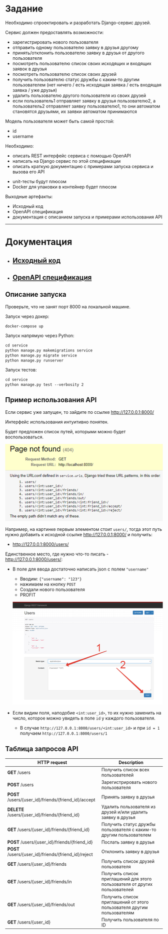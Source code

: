 # Задание

Необходимо спроектировать и разработать Django-сервис друзей.

Сервис должен предоставлять возможности:
- зарегистрировать нового пользователя
- отправить одному пользователю заявку в друзья другому
- принять/отклонить пользователю заявку в друзья от другого пользователя
- посмотреть пользователю список своих исходящих и входящих заявок в друзья
- посмотреть пользователю список своих друзей
- получить пользователю статус дружбы с каким-то другим пользователем (нет ничего / есть исходящая заявка / есть входящая заявка / уже друзья)
- удалить пользователю другого пользователя из своих друзей
- если пользователь1 отправляет заявку в друзья пользователю2, а пользователь2 отправляет заявку пользователю1, то они автоматом становятся друзьями, их заявки автоматом принимаются

Модель пользователя может быть самой простой:
- id
- username

Необходимо:
- описать REST интерфейс сервиса с помощью OpenAPI
- написать на Django сервис по этой спецификации
- описать краткую документацию с примерами запуска сервиса и вызова его API
+ unit-тесты будут плюсом
+ Docker для упаковки в контейнер будет плюсом

Выходные артефакты:
- Исходный код
- OpenAPI спецификация
- документация с описанием запуска и примерами использования API

________________
# Документация

- ## [Исходный код](service)
- ## [OpenAPI спецификация](openapi3_0.yaml)

## Описание запуска

Проверьте, что не занят порт 8000 на локальной машине.

Запуск через докер:
```
docker-compose up
``` 
Запуск напрямую через Python:
```
cd service
python manage.py makemigrations service
python manage.py migrate service
python manage.py runserver
```
Запуск тестов:
```
cd service
python manage.py test --verbosity 2
```

## Пример использования API

Если сервис уже запущен, то зайдите по ссылке http://127.0.0.1:8000/

Интерфейс использования интуитивно понятен.

Будет предложен список путей, которыми можно будет воспользоваться. 

![img.png](images/img.png)

Например, на картинке первым элементом стоит `users/`, тогда этот путь нужно добавить к исходной ссылке http://127.0.0.1:8000/ и получить: 
- http://127.0.0.1:8000/users/

Единственное место, где нужно что-то писать - http://127.0.0.1:8000/users/:
- В поле для ввода достаточно написать json с полем `"username"`
  - Вводим: `{"username": "123"}`
  - нажимаем на кнопку `POST`
  - Создали нового пользователя
  - PROFIT

  ![img_1.png](images/img_1.png)

- Если видим поля, наподобие `<int:user_id>`, то их нужно заменить на число, которое можно увидеть в поле `id` у каждого пользователя.
  - В случае `http://127.0.0.1:8000/users/<int:user_id>` и при `id = 1` получаем `http://127.0.0.1:8000/users/1`

## Таблица запросов API

| HTTP request                                         | Description                                                                |
|------------------------------------------------------|----------------------------------------------------------------------------|
| **GET** /users                                       | Получить список всех пользователей                                         |
| **POST** /users                                      | Зарегистрировать нового пользователя                                       |
| **POST** /users/{user_id}/friends/{friend_id}/accept | Принять заявку в друзья                                                    |
| **DELETE** /users/{user_id}/friends/{friend_id}      | Удалить пользователя из друзей и/или удалить заявку в друзья               |
| **GET** /users/{user_id}/friends/{friend_id}         | Получить статус дружбы пользователя с каким-то другим пользователем        |
| **POST** /users/{user_id}/friends/{friend_id}        | Послать заявку в друзья                                                    |
| **POST** /users/{user_id}/friends/{friend_id}/reject | Отклонить заявку в друзья                                                  |
| **GET** /users/{user_id}/friends                     | Получить список друзей пользователя                                        |
| **GET** /users/{user_id}/friends/in                  | Получить список приглашений для этого пользователя от других пользователей |
| **GET** /users/{user_id}/friends/out                 | Получить список приглашений от этого пользователя другим пользователям     |
| **GET** /users/{user_id}                             | Получить пользователя по ID                                                |


